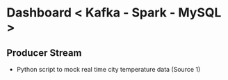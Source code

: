 # Dashboard < Kafka - Spark - MySQL > 

## Producer Stream
- Python script to mock real time city temperature data (Source 1)
